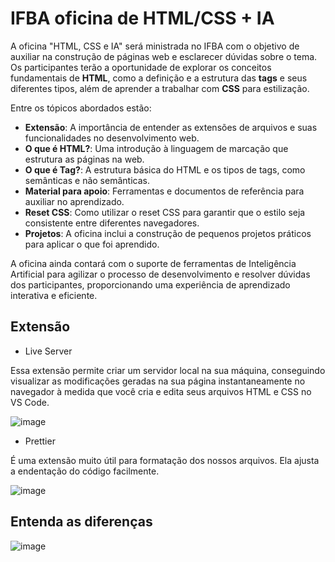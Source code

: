 # IFBA oficina de HTML/CSS + IA
A oficina "HTML, CSS e IA" será ministrada no IFBA com o objetivo de auxiliar na construção de páginas web e esclarecer dúvidas sobre o tema. Os participantes terão a oportunidade de explorar os conceitos fundamentais de **HTML**, como a definição e a estrutura das **tags** e seus diferentes tipos, além de aprender a trabalhar com **CSS** para estilização.

Entre os tópicos abordados estão:
- **Extensão**: A importância de entender as extensões de arquivos e suas funcionalidades no desenvolvimento web.
- **O que é HTML?**: Uma introdução à linguagem de marcação que estrutura as páginas na web.
- **O que é Tag?**: A estrutura básica do HTML e os tipos de tags, como semânticas e não semânticas.
- **Material para apoio**: Ferramentas e documentos de referência para auxiliar no aprendizado.
- **Reset CSS**: Como utilizar o reset CSS para garantir que o estilo seja consistente entre diferentes navegadores.
- **Projetos**: A oficina inclui a construção de pequenos projetos práticos para aplicar o que foi aprendido.

A oficina ainda contará com o suporte de ferramentas de Inteligência Artificial para agilizar o processo de desenvolvimento e resolver dúvidas dos participantes, proporcionando uma experiência de aprendizado interativa e eficiente.

## Extensão
- Live Server

Essa extensão permite criar um servidor local na sua máquina, conseguindo visualizar as modificações geradas na sua página instantaneamente no navegador à medida que você cria e edita seus arquivos HTML e CSS no VS Code.

![image](https://github.com/user-attachments/assets/0bcd23a4-0f3a-43c0-9332-9e2d4afeddc4)


- Prettier

É uma extensão muito útil para formatação dos nossos arquivos. Ela ajusta a endentação do código facilmente.

![image](https://github.com/user-attachments/assets/6c308b4b-ba98-4d26-bc1b-ac2f1af5e6de)

## Entenda as diferenças
![image](https://github.com/user-attachments/assets/299fde1d-d645-4137-b39b-d0ef6db45fd7)
